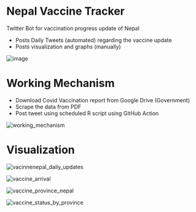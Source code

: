 # Nepal Vaccine Tracker

Twitter Bot for vaccination progress update of Nepal

- Posts Daily Tweets (automated) regarding the vaccine update
- Posts visualization and graphs (manually)

![image](https://user-images.githubusercontent.com/8600091/230249162-fcfd4176-d6e9-4075-95eb-a73eb15680a4.png)


# Working Mechanism

- Download Covid Vaccination report from Google Drive (Government)
- Scrape the data from PDF
- Post tweet using scheduled R script using GitHub Action

![working_mechanism](https://user-images.githubusercontent.com/8600091/230249928-026a8ba8-b463-4421-8b2e-cbeb08ff44f8.png)

# Visualization

![vacinnenepal_daily_updates](https://user-images.githubusercontent.com/8600091/230249895-1b0cb4bb-8b3e-4cb2-83d4-8c2295aa51b2.png)

![vaccine_arrival](https://user-images.githubusercontent.com/8600091/230249808-57358ed8-ad2c-4862-a4d1-da544efbdc3a.png)

![vaccine_province_nepal](https://user-images.githubusercontent.com/8600091/230249829-5350264c-38b4-4ff4-8290-a33fce9a111f.png)

![vaccine_status_by_province](https://user-images.githubusercontent.com/8600091/230249851-564a5df1-e08f-4992-9ff1-b87306977e23.png)



